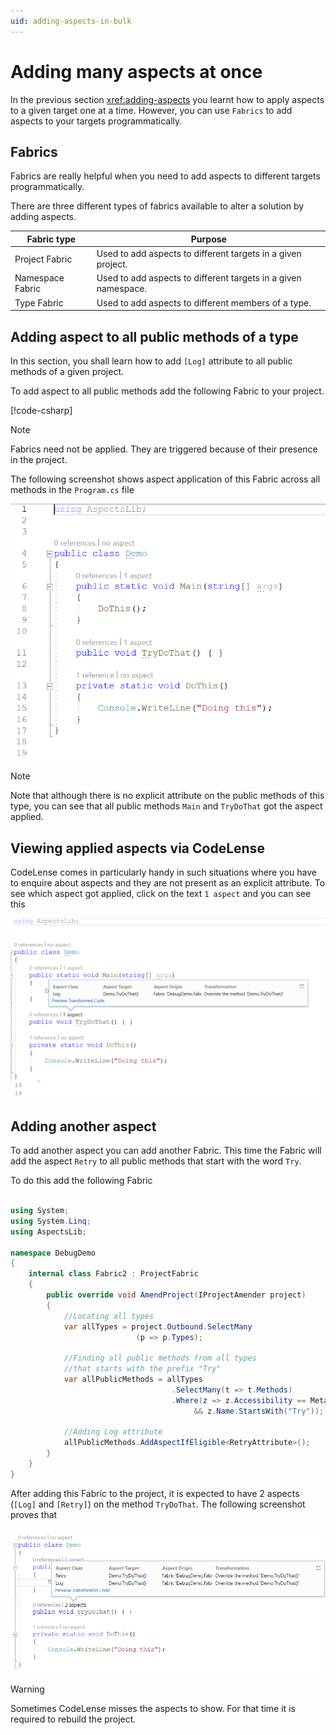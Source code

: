 ```yaml
---
uid: adding-aspects-in-bulk
---
```


# Adding many aspects at once

In the previous section <xref:adding-aspects> you learnt how to apply aspects to a given target one at a time. However, you can use `Fabrics` to add aspects to your targets programmatically. 



## Fabrics
Fabrics are really helpful when you need to add aspects to different targets programmatically.  

There are three different types of fabrics available to alter a solution by adding aspects.

|Fabric type | Purpose 
|------------|---------
|Project Fabric| Used to add aspects to different targets in a given project.
|Namespace Fabric| Used to add aspects to different targets in a given namespace.
|Type Fabric | Used to add aspects to different members of a type.



## Adding aspect to all public methods of a type
In this section, you shall learn how to add `[Log]` attribute to all public methods of a given project. 

To add aspect to all public methods add the following Fabric to your project. 

[!code-csharp[](~\code\Metalama.Documentation.QuickStart.Fabrics\Fabric.cs)]


> [!NOTE]
> Fabrics need not be applied. They are triggered because of their presence in the project. 

The following screenshot shows aspect application of this Fabric across all methods in the `Program.cs` file 

![](../images/../using-aspects/images/fabric_application_01.png)

> [!NOTE]
> Note that although there is no explicit attribute on the public methods of this type, you can see that all public methods `Main` and `TryDoThat` got the aspect applied.  

## Viewing applied aspects via CodeLense
CodeLense comes in particularly handy in such situations where you have to enquire about aspects and they are not present as an explicit attribute. To see which aspect got applied, click on the text `1 aspect` and you can see this 

![](../images/../using-aspects/images/fabric_application_02.png)

## Adding another aspect 
To add another aspect you can add another Fabric. This time the Fabric will add the aspect `Retry` to all public methods that start with the word `Try`. 

To do this add the following Fabric 

```csharp

using System;
using System.Linq;
using AspectsLib;

namespace DebugDemo
{
    internal class Fabric2 : ProjectFabric
    {
        public override void AmendProject(IProjectAmender project)
        {
            //Locating all types 
            var allTypes = project.Outbound.SelectMany
                            (p => p.Types);

            //Finding all public methods from all types
            //that starts with the prefix "Try" 
            var allPublicMethods = allTypes
                                    .SelectMany(t => t.Methods)
                                    .Where(z => z.Accessibility == Metalama.Framework.Code.Accessibility.Public
                                         && z.Name.StartsWith("Try"));

            //Adding Log attribute 
            allPublicMethods.AddAspectIfEligible<RetryAttribute>();
        }
    }
}

```

After adding this Fabric to the project, it is expected to have 2 aspects (`[Log]` and `[Retry]`) on the method `TryDoThat`. The following screenshot proves that 

![](../images/../using-aspects/images/fabric_application_03.png)

> [!WARNING]
> Sometimes CodeLense misses the aspects to show. For that time it is required to rebuild the project.  